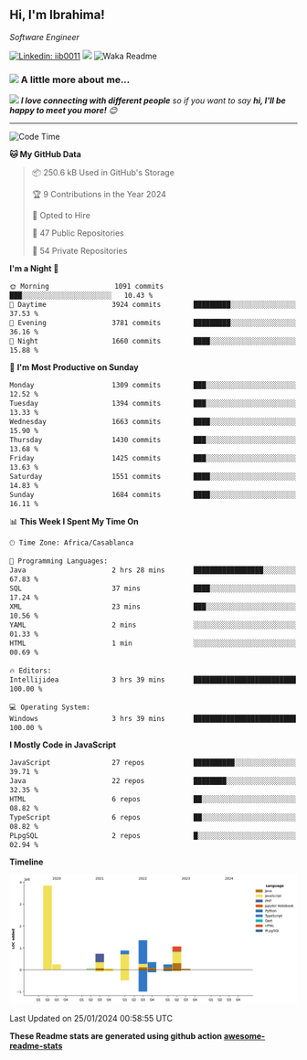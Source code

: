 <h2>Hi, I'm Ibrahima! </h2>
<p><em>Software Engineer 
</em></p>


[![Linkedin: iib0011](https://img.shields.io/badge/-iib0011-blue?style=flat-square&logo=Linkedin&logoColor=white&link=https://www.linkedin.com/in/iib0011/)](https://www.linkedin.com/in/iib0011/)
![](https://visitor-badge.glitch.me/badge?page_id=iib0011)
![Waka Readme](https://github.com/iib0011/iib0011/workflows/Waka%20Readme/badge.svg)


### <img src="https://media.giphy.com/media/VgCDAzcKvsR6OM0uWg/giphy.gif" width="50"> A little more about me...  


<img src="https://media.giphy.com/media/LnQjpWaON8nhr21vNW/giphy.gif" width="60"> <em><b>I love connecting with different people</b> so if you want to say <b>hi, I'll be happy to meet you more!</b> 😊</em>

---
<!--START_SECTION:waka-->
![Code Time](http://img.shields.io/badge/Code%20Time-2%2C861%20hrs%2012%20mins-blue)

**🐱 My GitHub Data** 

> 📦 250.6 kB Used in GitHub's Storage 
 > 
> 🏆 9 Contributions in the Year 2024
 > 
> 💼 Opted to Hire
 > 
> 📜 47 Public Repositories 
 > 
> 🔑 54 Private Repositories 
 > 
**I'm a Night 🦉** 

```text
🌞 Morning                1091 commits        ███░░░░░░░░░░░░░░░░░░░░░░   10.43 % 
🌆 Daytime                3924 commits        █████████░░░░░░░░░░░░░░░░   37.53 % 
🌃 Evening                3781 commits        █████████░░░░░░░░░░░░░░░░   36.16 % 
🌙 Night                  1660 commits        ████░░░░░░░░░░░░░░░░░░░░░   15.88 % 
```
📅 **I'm Most Productive on Sunday** 

```text
Monday                   1309 commits        ███░░░░░░░░░░░░░░░░░░░░░░   12.52 % 
Tuesday                  1394 commits        ███░░░░░░░░░░░░░░░░░░░░░░   13.33 % 
Wednesday                1663 commits        ████░░░░░░░░░░░░░░░░░░░░░   15.90 % 
Thursday                 1430 commits        ███░░░░░░░░░░░░░░░░░░░░░░   13.68 % 
Friday                   1425 commits        ███░░░░░░░░░░░░░░░░░░░░░░   13.63 % 
Saturday                 1551 commits        ████░░░░░░░░░░░░░░░░░░░░░   14.83 % 
Sunday                   1684 commits        ████░░░░░░░░░░░░░░░░░░░░░   16.11 % 
```


📊 **This Week I Spent My Time On** 

```text
🕑︎ Time Zone: Africa/Casablanca

💬 Programming Languages: 
Java                     2 hrs 28 mins       █████████████████░░░░░░░░   67.83 % 
SQL                      37 mins             ████░░░░░░░░░░░░░░░░░░░░░   17.24 % 
XML                      23 mins             ███░░░░░░░░░░░░░░░░░░░░░░   10.56 % 
YAML                     2 mins              ░░░░░░░░░░░░░░░░░░░░░░░░░   01.33 % 
HTML                     1 min               ░░░░░░░░░░░░░░░░░░░░░░░░░   00.69 % 

🔥 Editors: 
Intellijidea             3 hrs 39 mins       █████████████████████████   100.00 % 

💻 Operating System: 
Windows                  3 hrs 39 mins       █████████████████████████   100.00 % 
```

**I Mostly Code in JavaScript** 

```text
JavaScript               27 repos            ██████████░░░░░░░░░░░░░░░   39.71 % 
Java                     22 repos            ████████░░░░░░░░░░░░░░░░░   32.35 % 
HTML                     6 repos             ██░░░░░░░░░░░░░░░░░░░░░░░   08.82 % 
TypeScript               6 repos             ██░░░░░░░░░░░░░░░░░░░░░░░   08.82 % 
PLpgSQL                  2 repos             █░░░░░░░░░░░░░░░░░░░░░░░░   02.94 % 
```



**Timeline**

![Lines of Code chart](https://raw.githubusercontent.com/iib0011/iib0011/master/assets/bar_graph.png)


 Last Updated on 25/01/2024 00:58:55 UTC
<!--END_SECTION:waka-->

**These Readme stats are generated using github action [awesome-readme-stats](https://github.com/iib0011/waka-readme-stats)**
